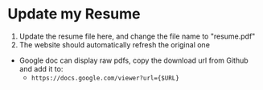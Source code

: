 # Update my Resume

1. Update the resume file here, and change the file name to "resume.pdf"
2. The website should automatically refresh the original one

- Google doc can display raw pdfs, copy the download url from Github and add it to:
  - `https://docs.google.com/viewer?url={$URL}`
